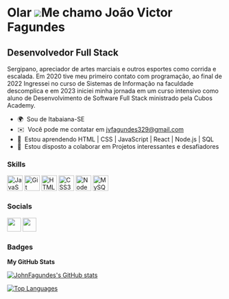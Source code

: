 Olar ![](https://user-images.githubusercontent.com/18350557/176309783-0785949b-9127-417c-8b55-ab5a4333674e.gif)Me chamo João Victor Fagundes
============================================================================================================================================

Desenvolvedor Full Stack
------------------------

Sergipano, apreciador de artes marciais e outros esportes como corrida e escalada. Em 2020 tive meu primeiro contato com programação, ao final de 2022 Ingressei no curso de Sistemas de Informação na faculdade descomplica e em 2023 iniciei minha jornada em um curso intensivo como aluno de Desenvolvimento de Software Full Stack ministrado pela Cubos Academy.

* 🌍  Sou de Itabaiana-SE
* ✉️  Você pode me contatar em [jvfagundes329@gmail.com](mailto:jvfagundes329@gmail.com)
* 🧠  Estou aprendendo HTML | CSS | JavaScript | React | Node.js | SQL
* 🤝  Estou disposto a colaborar em Projetos interessantes e desafiadores

### Skills


<p align="left">
<a href="https://developer.mozilla.org/en-US/docs/Web/JavaScript" target="_blank" rel="noreferrer"><img src="https://raw.githubusercontent.com/danielcranney/readme-generator/main/public/icons/skills/javascript-colored.svg" width="36" height="36" alt="JavaScript" /></a>
<a href="https://git-scm.com/" target="_blank" rel="noreferrer"><img src="https://raw.githubusercontent.com/danielcranney/readme-generator/main/public/icons/skills/git-colored.svg" width="36" height="36" alt="Git" /></a>
<a href="https://developer.mozilla.org/en-US/docs/Glossary/HTML5" target="_blank" rel="noreferrer"><img src="https://raw.githubusercontent.com/danielcranney/readme-generator/main/public/icons/skills/html5-colored.svg" width="36" height="36" alt="HTML5" /></a>
<a href="https://www.w3.org/TR/CSS/#css" target="_blank" rel="noreferrer"><img src="https://raw.githubusercontent.com/danielcranney/readme-generator/main/public/icons/skills/css3-colored.svg" width="36" height="36" alt="CSS3" /></a>
<a href="https://nodejs.org/en/" target="_blank" rel="noreferrer"><img src="https://raw.githubusercontent.com/danielcranney/readme-generator/main/public/icons/skills/nodejs-colored.svg" width="36" height="36" alt="NodeJS" /></a>
<a href="https://www.mysql.com/" target="_blank" rel="noreferrer"><img src="https://raw.githubusercontent.com/danielcranney/readme-generator/main/public/icons/skills/mysql-colored.svg" width="36" height="36" alt="MySQL" /></a>
</p>


### Socials

<p align="left"> <a href="https://www.github.com/JohnFagundes" target="_blank" rel="noreferrer"><img src="https://raw.githubusercontent.com/danielcranney/readme-generator/main/public/icons/socials/github-dark.svg" width="32" height="32" /></a> <a href="https://www.linkedin.com/in/joão-victor-fagundes-8252b5252/" target="_blank" rel="noreferrer"><img src="https://raw.githubusercontent.com/danielcranney/readme-generator/main/public/icons/socials/linkedin.svg" width="32" height="32" /></a></p>

### Badges

<b>My GitHub Stats</b>

<a href="http://www.github.com/JohnFagundes"><img src="https://github-readme-stats.vercel.app/api?username=JohnFagundes&show_icons=true&hide=&count_private=true&title_color=0891b2&text_color=ffffff&icon_color=0891b2&bg_color=1c1917&hide_border=true&show_icons=true" alt="JohnFagundes's GitHub stats" /></a>

<a href="https://github.com/JohnFagundes" align="left"><img src="https://github-readme-stats.vercel.app/api/top-langs/?username=JohnFagundes&langs_count=10&title_color=0891b2&text_color=ffffff&icon_color=0891b2&bg_color=1c1917&hide_border=true&locale=en&custom_title=Top%20%Languages" alt="Top Languages" /></a>

